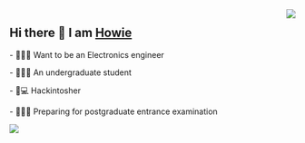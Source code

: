 

<img align="right" src="https://github-readme-stats.vercel.app/api?username=HowieHye&show_icons=true&hide_border=true&icon_color=586069&title_color=a0a9af">

<h2> Hi there 👋 I am <a href="https://github.com/HowieHye" target="_blank">Howie</a></h2>

<p>- 👨👨‍🎓‍ Want to be an Electronics engineer </p>
<p>- 👨👨‍🎓‍ An undergraduate student</p>
<p>- 👨💻 Hackintosher </p>
<p>- 👨👨‍🎓‍ Preparing for postgraduate entrance examination </p>

<img align="left" src="https://github-readme-stats.vercel.app/api/top-langs/?username=HowieHye&show_icons=true&hide_border=true&icon_color=586069&title_color=a0a9af">


